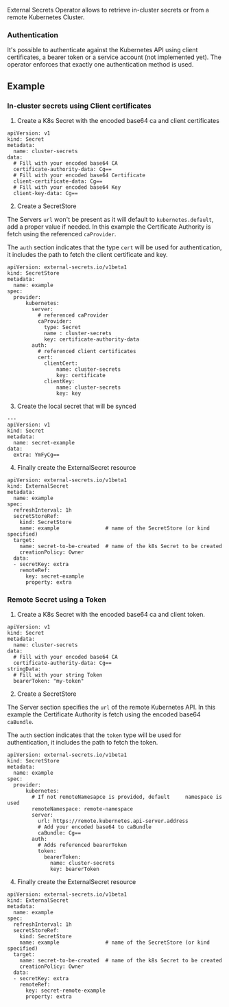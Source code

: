 External Secrets Operator allows to retrieve in-cluster secrets or from a remote Kubernetes Cluster.

### Authentication

It's possible to authenticate against the Kubernetes API using client certificates, a bearer token or a service account (not implemented yet). The operator enforces that exactly one authentication method is used.

## Example

### In-cluster secrets using Client certificates

1. Create a K8s Secret with the encoded base64 ca and client certificates
   
```
apiVersion: v1
kind: Secret
metadata:
  name: cluster-secrets
data:
  # Fill with your encoded base64 CA
  certificate-authority-data: Cg==
  # Fill with your encoded base64 Certificate
  client-certificate-data: Cg==
  # Fill with your encoded base64 Key
  client-key-data: Cg==
```
2. Create a SecretStore

The Servers `url` won't be present as it will default to `kubernetes.default`, add a proper value if needed. In this example the Certificate Authority is fetch using the referenced `caProvider`.

The `auth` section indicates that the type `cert`  will be used for authentication, it includes the path to fetch the client certificate and key.


```
apiVersion: external-secrets.io/v1beta1
kind: SecretStore
metadata:
  name: example
spec:
  provider:
      kubernetes: 
        server: 
          # referenced caProvider
          caProvider: 
            type: Secret
            name : cluster-secrets
            key: certificate-authority-data
        auth:
          # referenced client certificates
          cert:
            clientCert: 
                name: cluster-secrets
                key: certificate
            clientKey: 
                name: cluster-secrets
                key: key
```
3. Create the local secret that will be synced 
              
```
---
apiVersion: v1
kind: Secret
metadata:
  name: secret-example
data:
  extra: YmFyCg==
```     
4. Finally create the ExternalSecret resource

```
apiVersion: external-secrets.io/v1beta1
kind: ExternalSecret
metadata:
  name: example
spec:
  refreshInterval: 1h           
  secretStoreRef:
    kind: SecretStore
    name: example               # name of the SecretStore (or kind specified)
  target:
    name: secret-to-be-created  # name of the k8s Secret to be created
    creationPolicy: Owner
  data:
  - secretKey: extra
    remoteRef:
      key: secret-example
      property: extra
```

### Remote Secret using a Token

1. Create a K8s Secret with the encoded base64 ca and client token.
   
```
apiVersion: v1
kind: Secret
metadata:
  name: cluster-secrets
data:
  # Fill with your encoded base64 CA
  certificate-authority-data: Cg==
stringData:
  # Fill with your string Token
  bearerToken: "my-token"
```
2. Create a SecretStore

The Server section specifies the `url` of the remote Kubernetes API. In this example the Certificate Authority is fetch using the encoded base64 `caBundle`. 

The `auth` section indicates that the  `token` type will be used for authentication, it includes the path to fetch the token.

```
apiVersion: external-secrets.io/v1beta1
kind: SecretStore
metadata:
  name: example
spec:
  provider:
      kubernetes: 
        # If not remoteNamesapce is provided, default     namespace is used
        remoteNamespace: remote-namespace
        server: 
          url: https://remote.kubernetes.api-server.address
          # Add your encoded base64 to caBundle
          caBundle: Cg==
        auth:
          # Adds referenced bearerToken
          token:
            bearerToken:
              name: cluster-secrets
              key: bearerToken
```     
4. Finally create the ExternalSecret resource

```
apiVersion: external-secrets.io/v1beta1
kind: ExternalSecret
metadata:
  name: example
spec:
  refreshInterval: 1h           
  secretStoreRef:
    kind: SecretStore
    name: example               # name of the SecretStore (or kind specified)
  target:
    name: secret-to-be-created  # name of the k8s Secret to be created
    creationPolicy: Owner
  data:
  - secretKey: extra
    remoteRef:
      key: secret-remote-example
      property: extra
```